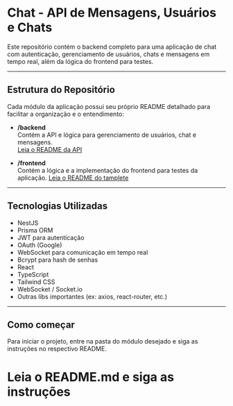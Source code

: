 # Chat - API de Mensagens, Usuários e Chats

Este repositório contém o backend completo para uma aplicação de chat com autenticação, gerenciamento de usuários, chats e mensagens em tempo real, além da lógica do frontend para testes.

---

## Estrutura do Repositório

Cada módulo da aplicação possui seu próprio README detalhado para facilitar a organização e o entendimento:

- **/backend**  
  Contém a API e lógica para gerenciamento de usuários, chat e mensagens.  
  [Leia o README da API](./backend/README.md)

- **/frontend**  
 Contém a lógica e a implementação do frontend para testes da aplicação.
  [Leia o README do tamplete](./frontend/README.md)

---

## Tecnologias Utilizadas

- NestJS  
- Prisma ORM  
- JWT para autenticação  
- OAuth (Google)  
- WebSocket para comunicação em tempo real  
- Bcrypt para hash de senhas
- React
- TypeScript
- Tailwind CSS
- WebSocket / Socket.io
- Outras libs importantes (ex: axios, react-router, etc.)

---

## Como começar

Para iniciar o projeto, entre na pasta do módulo desejado e siga as instruções no respectivo README.

# Leia o README.md e siga as instruções
